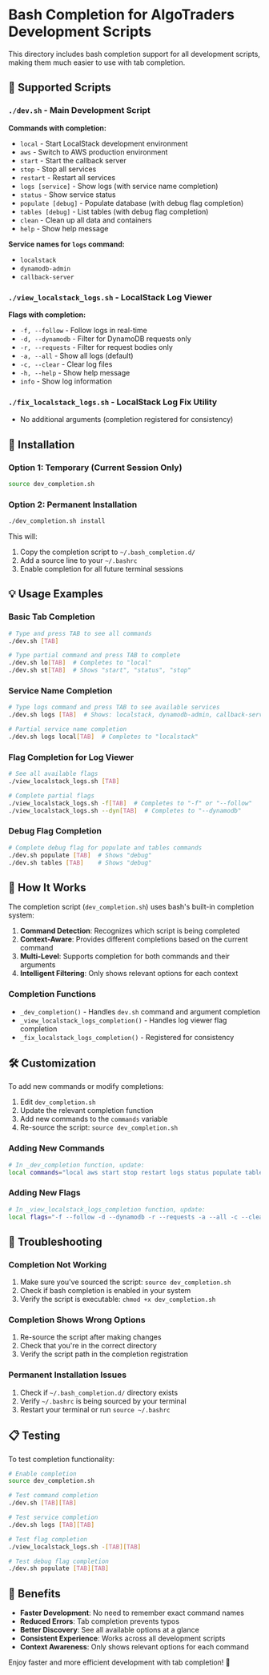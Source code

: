 # Bash Completion for AlgoTraders Development Scripts

This directory includes bash completion support for all development scripts, making them much easier to use with tab completion.

## 🎯 Supported Scripts

### `./dev.sh` - Main Development Script

**Commands with completion:**

- `local` - Start LocalStack development environment
- `aws` - Switch to AWS production environment
- `start` - Start the callback server
- `stop` - Stop all services
- `restart` - Restart all services
- `logs [service]` - Show logs (with service name completion)
- `status` - Show service status
- `populate [debug]` - Populate database (with debug flag completion)
- `tables [debug]` - List tables (with debug flag completion)
- `clean` - Clean up all data and containers
- `help` - Show help message

**Service names for `logs` command:**

- `localstack`
- `dynamodb-admin`
- `callback-server`

### `./view_localstack_logs.sh` - LocalStack Log Viewer

**Flags with completion:**

- `-f, --follow` - Follow logs in real-time
- `-d, --dynamodb` - Filter for DynamoDB requests only
- `-r, --requests` - Filter for request bodies only
- `-a, --all` - Show all logs (default)
- `-c, --clear` - Clear log files
- `-h, --help` - Show help message
- `info` - Show log information

### `./fix_localstack_logs.sh` - LocalStack Log Fix Utility

- No additional arguments (completion registered for consistency)

## 🚀 Installation

### Option 1: Temporary (Current Session Only)

```bash
source dev_completion.sh
```

### Option 2: Permanent Installation

```bash
./dev_completion.sh install
```

This will:

1. Copy the completion script to `~/.bash_completion.d/`
2. Add a source line to your `~/.bashrc`
3. Enable completion for all future terminal sessions

## 💡 Usage Examples

### Basic Tab Completion

```bash
# Type and press TAB to see all commands
./dev.sh [TAB]

# Type partial command and press TAB to complete
./dev.sh lo[TAB]  # Completes to "local"
./dev.sh st[TAB]  # Shows "start", "status", "stop"
```

### Service Name Completion

```bash
# Type logs command and press TAB to see available services
./dev.sh logs [TAB]  # Shows: localstack, dynamodb-admin, callback-server

# Partial service name completion
./dev.sh logs local[TAB]  # Completes to "localstack"
```

### Flag Completion for Log Viewer

```bash
# See all available flags
./view_localstack_logs.sh [TAB]

# Complete partial flags
./view_localstack_logs.sh -f[TAB]  # Completes to "-f" or "--follow"
./view_localstack_logs.sh --dyn[TAB]  # Completes to "--dynamodb"
```

### Debug Flag Completion

```bash
# Complete debug flag for populate and tables commands
./dev.sh populate [TAB]  # Shows "debug"
./dev.sh tables [TAB]    # Shows "debug"
```

## 🔧 How It Works

The completion script (`dev_completion.sh`) uses bash's built-in completion system:

1. **Command Detection**: Recognizes which script is being completed
2. **Context-Aware**: Provides different completions based on the current command
3. **Multi-Level**: Supports completion for both commands and their arguments
4. **Intelligent Filtering**: Only shows relevant options for each context

### Completion Functions

- `_dev_completion()` - Handles `dev.sh` command and argument completion
- `_view_localstack_logs_completion()` - Handles log viewer flag completion
- `_fix_localstack_logs_completion()` - Registered for consistency

## 🛠️ Customization

To add new commands or modify completions:

1. Edit `dev_completion.sh`
2. Update the relevant completion function
3. Add new commands to the `commands` variable
4. Re-source the script: `source dev_completion.sh`

### Adding New Commands

```bash
# In _dev_completion function, update:
local commands="local aws start stop restart logs status populate tables clean help yournewcommand"
```

### Adding New Flags

```bash
# In _view_localstack_logs_completion function, update:
local flags="-f --follow -d --dynamodb -r --requests -a --all -c --clear -h --help info --yournewflag"
```

## 🐛 Troubleshooting

### Completion Not Working

1. Make sure you've sourced the script: `source dev_completion.sh`
2. Check if bash completion is enabled in your system
3. Verify the script is executable: `chmod +x dev_completion.sh`

### Completion Shows Wrong Options

1. Re-source the script after making changes
2. Check that you're in the correct directory
3. Verify the script path in the completion registration

### Permanent Installation Issues

1. Check if `~/.bash_completion.d/` directory exists
2. Verify `~/.bashrc` is being sourced by your terminal
3. Restart your terminal or run `source ~/.bashrc`

## 📋 Testing

To test completion functionality:

```bash
# Enable completion
source dev_completion.sh

# Test command completion
./dev.sh [TAB][TAB]

# Test service completion
./dev.sh logs [TAB][TAB]

# Test flag completion
./view_localstack_logs.sh -[TAB][TAB]

# Test debug flag completion
./dev.sh populate [TAB][TAB]
```

## 🎉 Benefits

- **Faster Development**: No need to remember exact command names
- **Reduced Errors**: Tab completion prevents typos
- **Better Discovery**: See all available options at a glance
- **Consistent Experience**: Works across all development scripts
- **Context Awareness**: Only shows relevant options for each command

Enjoy faster and more efficient development with tab completion! 🚀

